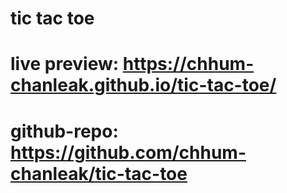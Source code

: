 # tic tac toe
# live preview:  https://chhum-chanleak.github.io/tic-tac-toe/
# github-repo: https://github.com/chhum-chanleak/tic-tac-toe